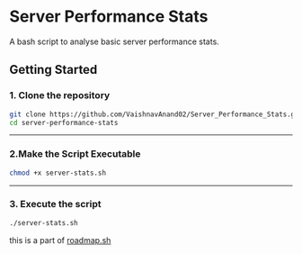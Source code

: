 # Server Performance Stats  
A bash script to analyse basic server performance stats.


## Getting Started  

### 1. Clone the repository
```bash
git clone https://github.com/VaishnavAnand02/Server_Performance_Stats.git
cd server-performance-stats

```
---

### 2.Make the Script Executable
```bash
chmod +x server-stats.sh
```
---

### 3. Execute the script
```bash
./server-stats.sh
```
this is a part of [roadmap.sh](https://roadmap.sh/projects/server-stats)
